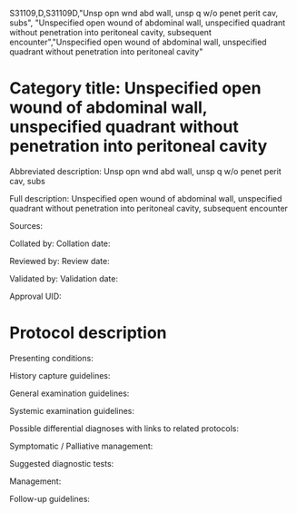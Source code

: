 S31109,D,S31109D,"Unsp opn wnd abd wall, unsp q w/o penet perit cav, subs", "Unspecified open wound of abdominal wall, unspecified quadrant without penetration into peritoneal cavity, subsequent encounter","Unspecified open wound of abdominal wall, unspecified quadrant without penetration into peritoneal cavity"
# Category title: Unspecified open wound of abdominal wall, unspecified quadrant without penetration into peritoneal cavity

Abbreviated description: Unsp opn wnd abd wall, unsp q w/o penet perit cav, subs

Full description: Unspecified open wound of abdominal wall, unspecified quadrant without penetration into peritoneal cavity, subsequent encounter

Sources:

Collated by:
Collation date:

Reviewed by:
Review date:

Validated by:
Validation date:

Approval UID:

# Protocol description

Presenting conditions:

History capture guidelines:

General examination guidelines:

Systemic examination guidelines:

Possible differential diagnoses with links to related protocols:

Symptomatic / Palliative management:

Suggested diagnostic tests:

Management:

Follow-up guidelines:
